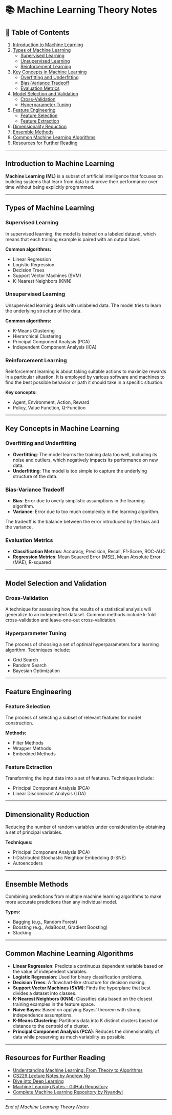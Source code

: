 # 📚 Machine Learning Theory Notes

## 📖 Table of Contents

1. [Introduction to Machine Learning](#introduction-to-machine-learning)
2. [Types of Machine Learning](#types-of-machine-learning)
   - [Supervised Learning](#supervised-learning)
   - [Unsupervised Learning](#unsupervised-learning)
   - [Reinforcement Learning](#reinforcement-learning)
3. [Key Concepts in Machine Learning](#key-concepts-in-machine-learning)
   - [Overfitting and Underfitting](#overfitting-and-underfitting)
   - [Bias-Variance Tradeoff](#bias-variance-tradeoff)
   - [Evaluation Metrics](#evaluation-metrics)
4. [Model Selection and Validation](#model-selection-and-validation)
   - [Cross-Validation](#cross-validation)
   - [Hyperparameter Tuning](#hyperparameter-tuning)
5. [Feature Engineering](#feature-engineering)
   - [Feature Selection](#feature-selection)
   - [Feature Extraction](#feature-extraction)
6. [Dimensionality Reduction](#dimensionality-reduction)
7. [Ensemble Methods](#ensemble-methods)
8. [Common Machine Learning Algorithms](#common-machine-learning-algorithms)
9. [Resources for Further Reading](#resources-for-further-reading)

---

## Introduction to Machine Learning

**Machine Learning (ML)** is a subset of artificial intelligence that focuses on building systems that learn from data to improve their performance over time without being explicitly programmed.

---

## Types of Machine Learning

### Supervised Learning

In supervised learning, the model is trained on a labeled dataset, which means that each training example is paired with an output label.

**Common algorithms:**
- Linear Regression
- Logistic Regression
- Decision Trees
- Support Vector Machines (SVM)
- K-Nearest Neighbors (KNN)

### Unsupervised Learning

Unsupervised learning deals with unlabeled data. The model tries to learn the underlying structure of the data.

**Common algorithms:**
- K-Means Clustering
- Hierarchical Clustering
- Principal Component Analysis (PCA)
- Independent Component Analysis (ICA)

### Reinforcement Learning

Reinforcement learning is about taking suitable actions to maximize rewards in a particular situation. It is employed by various software and machines to find the best possible behavior or path it should take in a specific situation.

**Key concepts:**
- Agent, Environment, Action, Reward
- Policy, Value Function, Q-Function

---

## Key Concepts in Machine Learning

### Overfitting and Underfitting

- **Overfitting**: The model learns the training data too well, including its noise and outliers, which negatively impacts its performance on new data.
- **Underfitting**: The model is too simple to capture the underlying structure of the data.

### Bias-Variance Tradeoff

- **Bias**: Error due to overly simplistic assumptions in the learning algorithm.
- **Variance**: Error due to too much complexity in the learning algorithm.

The tradeoff is the balance between the error introduced by the bias and the variance.

### Evaluation Metrics

- **Classification Metrics**: Accuracy, Precision, Recall, F1-Score, ROC-AUC
- **Regression Metrics**: Mean Squared Error (MSE), Mean Absolute Error (MAE), R-squared

---

## Model Selection and Validation

### Cross-Validation

A technique for assessing how the results of a statistical analysis will generalize to an independent dataset. Common methods include k-fold cross-validation and leave-one-out cross-validation.

### Hyperparameter Tuning

The process of choosing a set of optimal hyperparameters for a learning algorithm. Techniques include:
- Grid Search
- Random Search
- Bayesian Optimization

---

## Feature Engineering

### Feature Selection

The process of selecting a subset of relevant features for model construction.

**Methods:**
- Filter Methods
- Wrapper Methods
- Embedded Methods

### Feature Extraction

Transforming the input data into a set of features. Techniques include:
- Principal Component Analysis (PCA)
- Linear Discriminant Analysis (LDA)

---

## Dimensionality Reduction

Reducing the number of random variables under consideration by obtaining a set of principal variables.

**Techniques:**
- Principal Component Analysis (PCA)
- t-Distributed Stochastic Neighbor Embedding (t-SNE)
- Autoencoders

---

## Ensemble Methods

Combining predictions from multiple machine learning algorithms to make more accurate predictions than any individual model.

**Types:**
- Bagging (e.g., Random Forest)
- Boosting (e.g., AdaBoost, Gradient Boosting)
- Stacking

---

## Common Machine Learning Algorithms

- **Linear Regression**: Predicts a continuous dependent variable based on the value of independent variables.
- **Logistic Regression**: Used for binary classification problems.
- **Decision Trees**: A flowchart-like structure for decision making.
- **Support Vector Machines (SVM)**: Finds the hyperplane that best divides a dataset into classes.
- **K-Nearest Neighbors (KNN)**: Classifies data based on the closest training examples in the feature space.
- **Naive Bayes**: Based on applying Bayes' theorem with strong independence assumptions.
- **K-Means Clustering**: Partitions data into K distinct clusters based on distance to the centroid of a cluster.
- **Principal Component Analysis (PCA)**: Reduces the dimensionality of data while preserving as much variability as possible.

---

## Resources for Further Reading

- [Understanding Machine Learning: From Theory to Algorithms](https://www.cs.huji.ac.il/~shais/UnderstandingMachineLearning/understanding-machine-learning-theory-algorithms.pdf)
- [CS229 Lecture Notes by Andrew Ng](https://cs229.stanford.edu/main_notes.pdf)
- [Dive into Deep Learning](https://d2l.ai/)
- [Machine Learning Notes - GitHub Repository](https://github.com/federicobrancasi/MachineLearningNotes)
- [Complete Machine Learning Repository by Nyandwi](https://github.com/Nyandwi/machine_learning_complete)

---

*End of Machine Learning Theory Notes*
